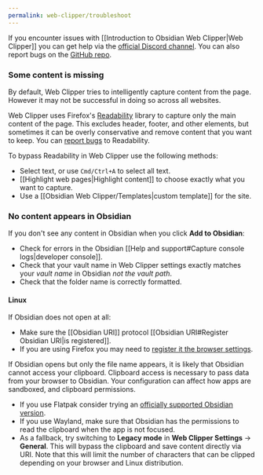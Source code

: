 ```yaml
---
permalink: web-clipper/troubleshoot
---
```

If you encounter issues with [[Introduction to Obsidian Web Clipper|Web Clipper]] you can get help via the [official Discord channel](https://discord.com/channels/686053708261228577/1285652864089198672). You can also report bugs on the [GitHub repo](https://github.com/obsidianmd/obsidian-clipper).

### Some content is missing

By default, Web Clipper tries to intelligently capture content from the page. However it may not be successful in doing so across all websites.

Web Clipper uses Firefox's [Readability](https://github.com/mozilla/readability) library to capture only the main content of the page. This excludes header, footer, and other elements, but sometimes it can be overly conservative and remove content that you want to keep. You can [report bugs](https://github.com/mozilla/readability) to Readability.

To bypass Readability in Web Clipper use the following methods:

- Select text, or use `Cmd/Ctrl+A` to select all text.
- [[Highlight web pages|Highlight content]] to choose exactly what you want to capture.
- Use a [[Obsidian Web Clipper/Templates|custom template]] for the site.

### No content appears in Obsidian

If you don't see any content in Obsidian when you click **Add to Obsidian**:

- Check for errors in the Obsidian [[Help and support#Capture console logs|developer console]].
- Check that your vault name in Web Clipper settings exactly matches your *vault name* in Obsidian *not the vault path*.
- Check that the folder name is correctly formatted.

#### Linux

If Obsidian does not open at all:

- Make sure the [[Obsidian URI]] protocol [[Obsidian URI#Register Obsidian URI|is registered]].
- If you are using Firefox you may need to [register it the browser settings](https://kb.mozillazine.org/Register_protocol).

If Obsidian opens but only the file name appears, it is likely that Obsidian cannot access your clipboard. Clipboard access is necessary to pass data from your browser to Obsidian. Your configuration can affect how apps are sandboxed, and clipboard permissions.

- If you use Flatpak consider trying an [officially supported Obsidian version](https://obsidian.md/download).
- If you use Wayland, make sure that Obsidian has the permissions to read the clipboard when the app is not focused.
- As a fallback, try switching to **Legacy mode** in **Web Clipper Settings** → **General**. This will bypass the clipboard and save content directly via URI. Note that this will limit the number of characters that can be clipped depending on your browser and Linux distribution.